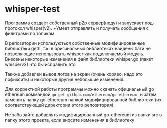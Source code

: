 # whisper-test



Программа создает собственный p2p сервер(ноду) и запускает под-протокол whisper(v2).
+Умеет отправлять и получать сообщения с фильтрами по топикам


В репозитории используються собственные модифицированные библиотеки geth, т.к. в оригинальных библиотеках найдены
баги не позволяющие использовать whisper как подключаемый модуль.
Внесены некоторые изменения в файл библиотеки whisper.go (пакет whisperv2) что бы исправить это

Так-же добавлен вывод логов на экран (очень коряво, надо это пофиксить) и некоторые другие небольшие изменения.

Для корректной работы программы можно скачать официальный go ethereum коммандой ```go get github.com/ethereum/go-ethereum ``` и затем
заменить папку go-ethereum папкой модифицированной библиотеки (из соответствующей директории этого репозитория)

Не забывайте добавлять модифицированный go-ethereum из папки src в папку этого проекта, если вносите изменения в библиотеку
